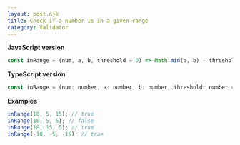```yaml
---
layout: post.njk
title: Check if a number is in a given range
category: Validator
---
```


**JavaScript version**

```js
const inRange = (num, a, b, threshold = 0) => Math.min(a, b) - threshold <= num && num <= Math.max(a, b) + threshold;
```

**TypeScript version**

```js
const inRange = (num: number, a: number, b: number, threshold: number = 0): boolean => Math.min(a, b) - threshold <= num && num <= Math.max(a, b) + threshold;
```

**Examples**

```js
inRange(10, 5, 15); // true
inRange(10, 5, 6); // false
inRange(10, 15, 5); // true
inRange(-10, -5, -15); // true
```
